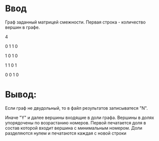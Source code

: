 # Ввод
Граф заданный матрицей смежности. Первая строка - количество вершин в графе.

4

0 1 1 0

1 0 1 0

1 1 0 1

0 0 1 0


# Вывод:
Если граф  не  двудольный,  то в файл результатов записыватеся "N".

Иначе "Y" и далее вершины входящие в доли графа. 
Вершины в долях упорядочены по возрастанию номеров.
Первой печатается доля в состав которой входит вершина с минимальным номером. 
Доли разделяются нулем и печатаются каждая с новой строки
